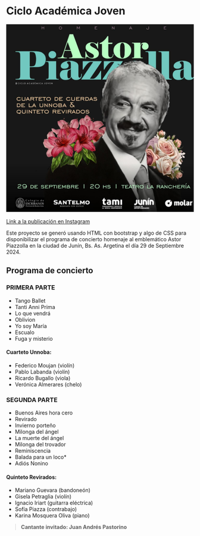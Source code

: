 # Ciclo Académica Joven

[![Flyer del evento y Link al Programa](homenajepiazzo.jpg)](https://sergioinsa.github.io/cicloacademijoven)

[Link a la publicación en Instagram](https://www.instagram.com/p/C_tpaPMO2dq/?utm_source=ig_web_copy_link&igsh=ZDNlZDc0MzIxNw==)

Este proyecto se generó usando HTML con bootstrap y algo de CSS  para disponibilizar el programa de concierto homenaje al emblemático Astor Piazzolla en la ciudad de Junín, Bs. As. Argetina el día 29 de Septiembre 2024.

## Programa de concierto

### PRIMERA PARTE

* Tango Ballet
* Tanti Anni Prima
* Lo que vendrá
* Oblivion
* Yo soy María
* Escualo
* Fuga y misterio

#### Cuarteto Unnoba:

* Federico Moujan (violín)
* Pablo Labanda (violín)
* Ricardo Bugallo (viola)
* Verónica Almerares (chelo)

### SEGUNDA PARTE

* Buenos Aires hora cero
* Revirado
* Invierno porteño
* Milonga del ángel
* La muerte del ángel
* Milonga del trovador
* Reminiscencia
* Balada para un loco*
* Adiós Nonino

#### Quinteto Revirados:

* Mariano Guevara (bandoneón)
* Gisela Petraglia (violín)
* Ignacio Iriart (guitarra eléctrica)
* Sofía Piazza (contrabajo)
* Karina Mosquera Oliva (piano)

> **Cantante invitado: Juan Andrés Pastorino**

